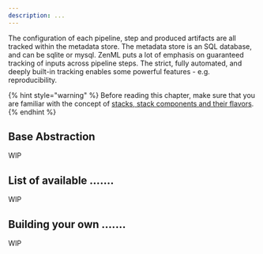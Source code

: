 ```yaml
---
description: ...
---
```


The configuration of each pipeline, step and produced artifacts are all tracked
within the metadata store. The metadata
store is an SQL database, and can be sqlite or mysql.
ZenML puts a lot of emphasis on guaranteed tracking of inputs across pipeline
steps. The strict, fully automated, and
deeply built-in tracking enables some powerful features - e.g. reproducibility.

{% hint style="warning" %}
Before reading this chapter, make sure that you are familiar with the 
concept of [stacks, stack components and their flavors](./introduction.md).  
{% endhint %}

## Base Abstraction

WIP

## List of available .......

WIP

## Building your own .......

WIP

